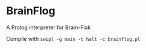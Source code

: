 # BrainFlog
A Prolog interpreter for Brain-Flak

Compile with `swipl -g main -t halt -c brainflog.pl`
